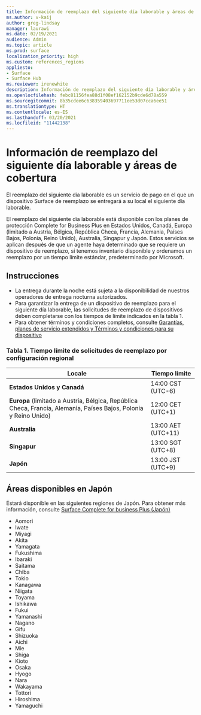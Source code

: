 ```yaml
---
title: Información de reemplazo del siguiente día laborable y áreas de cobertura
ms.author: v-kaij
author: greg-lindsay
manager: laurawi
ms.date: 02/19/2021
audience: Admin
ms.topic: article
ms.prod: surface
localization_priority: high
ms.custom: references_regions
appliesto:
- Surface
- Surface Hub
ms.reviewer: irenewhite
description: Información de reemplazo del siguiente día laborable y áreas de cobertura.
ms.openlocfilehash: febc81156fea88d1f08ef162152b9cde6d78a559
ms.sourcegitcommit: 8b35cdee6c638359403697711ee53d07cca6ee51
ms.translationtype: HT
ms.contentlocale: es-ES
ms.lasthandoff: 03/20/2021
ms.locfileid: "11442138"
---
```

# <a name="next-business-day-replacement-information--coverage-areas"></a>Información de reemplazo del siguiente día laborable y áreas de cobertura

El reemplazo del siguiente día laborable es un servicio de pago en el que un dispositivo Surface de reemplazo se entregará a su local el siguiente día laborable. 

El reemplazo del siguiente día laborable está disponible con los planes de protección Complete for Business Plus en Estados Unidos, Canadá, Europa (limitado a Austria, Bélgica, República Checa, Francia, Alemania, Países Bajos, Polonia, Reino Unido), Australia, Singapur y Japón. Estos servicios se aplican después de que un agente haya determinado que se requiere un dispositivo de reemplazo, si tenemos inventario disponible y ordenamos un reemplazo por un tiempo límite estándar, predeterminado por Microsoft. 

## <a name="guidelines"></a>Instrucciones

- La entrega durante la noche está sujeta a la disponibilidad de nuestros operadores de entrega nocturna autorizados.
- Para garantizar la entrega de un dispositivo de reemplazo para el siguiente día laborable, las solicitudes de reemplazo de dispositivos deben completarse con los tiempos de límite indicados en la tabla 1. 
- Para obtener términos y condiciones completos, consulte [Garantías, planes de servicio extendidos y Términos y condiciones para su dispositivo](https://support.microsoft.com/topic/warranties-extended-service-plans-and-terms-conditions-for-your-device-eedf7a23-84a7-1a47-480b-0e10503eedf5)

### <a name="table-1-replacement-request-cutoff-times-by-locale"></a>Tabla 1. Tiempo límite de solicitudes de reemplazo por configuración regional

| Locale                                                                                                    | Tiempo límite |
| -------------------------------------------------------------------------------------------------------------- | --------------- |
| **Estados Unidos y Canadá**                                                                                     | 14:00 CST    (UTC-6)      |
| **Europa** (limitado a Austria, Bélgica, República Checa, Francia, Alemania, Países Bajos, Polonia y Reino Unido) | 12:00 CET   (UTC+1)     |
| **Australia**                                                                                                  | 13:00 AET   (UTC+11)    |
| **Singapur**                                                                                                  | 13:00 SGT    (UTC+8)   |
| **Japón**                                                                                                      | 13:00 JST    (UTC+9)   |


##  <a name="available-areas-in-japan"></a>Áreas disponibles en Japón 

Estará disponible en las siguientes regiones de Japón. Para obtener más información, consulte [Surface Complete for business Plus (Japón)](https://cdn.techcommunity.microsoft.com/assets/Surface/jp-next-day-replace-surface.pdf)

- Aomori
- Iwate
- Miyagi
- Akita
- Yamagata
- Fukushima
- Ibaraki
- Saitama
- Chiba
- Tokio
- Kanagawa
- Niigata
- Toyama
- Ishikawa
- Fukui
- Yamanashi
- Nagano
- Gifu
- Shizuoka
- Aichi
- Mie
- Shiga
- Kioto
- Osaka
- Hyogo
- Nara
- Wakayama
- Tottori
- Hiroshima
- Yamaguchi

